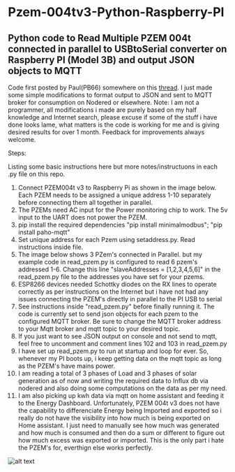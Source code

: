 # Pzem-004tv3-Python-Raspberry-PI

## Python code to Read Multiple PZEM 004t connected in parallel to USBtoSerial converter on Raspberry PI (Model 3B) and output JSON objects to MQTT

Code first posted by Paul(PB66) somewhere on this [thread](https://community.openenergymonitor.org/t/pzem-016-single-phase-modbus-energy-meter/7780). I just made some simple modifications to format output to JSON and sent to MQTT broker for consumption on Nodered or elsewhere. Note: I am not a programmer, all modifications i made are purely based on my half knowledge and Internet search, please excuse if some of the stuff i have done looks lame, what matters is the code is working for me and is giving desired results for over 1 month. Feedback for improvements always welcome.

Steps:

Listing some basic instructions here but more notes/instructuons in each .py file on this repo.

1. Connect PZEM004t v3 to Raspberry Pi as shown in the image below. Each PZEM needs to be assigned a unique address 1-10 separately before connecting them all together in parallel.
2. The PZEMs need AC input for the Power monitoring chip to work. The 5v input to the UART does not power the PZEM.
4. pip install the required dependencies "pip install minimalmodbus"; "pip install paho-mqtt"
5. Set unique address for each Pzem using setaddress.py. Read instructions inside file.
6. The image below shows 3 PZem's connected in Parallel. but my example code in read_pzem.py is configured to read 6 pzem's addressed 1-6. Change this line "slaveAddresses = [1,2,3,4,5,6]" in the read_pzem.py file to the addresses you have set for your pzems.
7. ESP8266 devices needed Schottky diodes on the RX lines to operate correctly as per instructions on the Internet but i have not had any issues connecting the PZEM's directly in parallel to the PI USB to serial
8. See instructions inside "read_pzem.py" before finally running it. The code is currently set to send json objects for each pzem to the configured MQTT broker. Be sure to change the MQTT broker address to your Mqtt broker and mqtt topic to your desired topic.
9. If you just want to see JSON output on console and not send to mqtt, feel free to uncomment and comment lines 102 and 103 in read_pzem.py
10. I have set up read_pzem.py to run at startup and loop for ever. So, whenever my PI boots up, i keep getting data on the mqtt topic as long as the PZEM's have mains power.
11. I am reading a total of 3 phases of Load and 3 phases of solar generation as of now and writing the required data to Influx db via nodered and also doing some computations on the data as per my need.
12. I am also picking up kwh data via mqtt on home assistant and feeding it to the Energy Dashboard. Unfortunately, PZEM 004t v3 does not have the capability to differenciate Energy being Imported and exported so i really do not have the visibility into how much is being exported on Home assistant. I just need to manually see how much was generated and how much is consumed and then do a sum or different to figure out how much excess was exported or imported. This is the only part i hate the PZEM's for, everthign else works perfectly.
 

![alt text](https://github.com/vjversatile/Pzem-004tv3-Python-Raspberry-PI/blob/master/Pi%20Pzem.png?raw=true)


